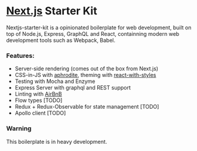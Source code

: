 # [Next.js](https://github.com/zeit/next.js) Starter Kit

Nextjs-starter-kit is a opinionated boilerplate for web development, built on top of Node.js, Express, GraphQL and React, containning modern web development tools such as Webpack, Babel.

### Features:
* Server-side rendering (comes out of the box from Next.js)
* CSS-in-JS with [aphrodite](https://github.com/Khan/aphrodite), theming with [react-with-styles](https://github.com/airbnb/react-with-styles)
* Testing with Mocha and Enzyme
* Express Server with graphql and REST support
* Linting with [AirBnB](https://github.com/airbnb/javascript/tree/master/packages/eslint-config-airbnb)
* Flow types [TODO]
* Redux + Redux-Observable for state management [TODO]
* Apollo client [TODO]

### Warning
This boilerplate is in heavy development.